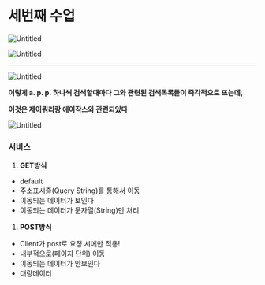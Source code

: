 # 세번째 수업

![Untitled](%E1%84%89%E1%85%A6%E1%84%87%E1%85%A5%E1%86%AB%E1%84%8D%E1%85%A2%20%E1%84%89%E1%85%AE%2085214/Untitled.png)

![Untitled](%E1%84%89%E1%85%A6%E1%84%87%E1%85%A5%E1%86%AB%E1%84%8D%E1%85%A2%20%E1%84%89%E1%85%AE%2085214/Untitled%201.png)

---

![Untitled](%E1%84%89%E1%85%A6%E1%84%87%E1%85%A5%E1%86%AB%E1%84%8D%E1%85%A2%20%E1%84%89%E1%85%AE%2085214/Untitled%202.png)

**이렇게 a. p. p. 하나씩 검색할때마다 그와 관련된 검색목록들이 즉각적으로 뜨는데,**

**이것은 제이쿼리랑 에이작스와 관련되있다**

  

![Untitled](%E1%84%89%E1%85%A6%E1%84%87%E1%85%A5%E1%86%AB%E1%84%8D%E1%85%A2%20%E1%84%89%E1%85%AE%2085214/Untitled%203.png)

### 서비스

1. **GET방식**
- default
- 주소표시줄(Query String)를 통해서 이동
- 이동되는 데이터가 보인다
- 이동되는 데이터가 문자열(String)만 처리

1. **POST방식**
- Client가 post로 요청 시에만 적용!
- 내부적으로(페이지 단위) 이동
- 이동되는 데이터가 안보인다
- 대량데이터